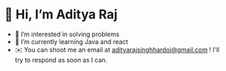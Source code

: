 # 👋 Hi, I’m Aditya Raj 
- 👀 I’m interested in solving problems 
- 🌱 I’m currently learning Java and react
- ✉️  You can shoot me an email at adityarajsinghhardoi@gmail.com ! I'll try to respond as soon as I can.


